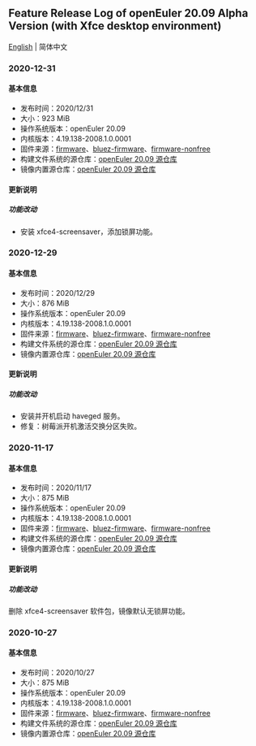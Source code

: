 ## Feature Release Log of openEuler 20.09 Alpha Version (with Xfce desktop environment)

[English](./changelog-20.09-Xfce.en.md) | 简体中文

### 2020-12-31

#### 基本信息

- 发布时间：2020/12/31
- 大小：923 MiB
- 操作系统版本：openEuler 20.09
- 内核版本：4.19.138-2008.1.0.0001
- 固件来源：[firmware](https://github.com/raspberrypi/firmware)、[bluez-firmware](https://github.com/RPi-Distro/bluez-firmware)、[firmware-nonfree](https://github.com/RPi-Distro/firmware-nonfree)
- 构建文件系统的源仓库：[openEuler 20.09 源仓库](https://repo.openeuler.org/openEuler-20.09/)
- 镜像内置源仓库：[openEuler 20.09 源仓库](https://repo.openeuler.org/openEuler-20.09/)

#### 更新说明

##### 功能改动

- 安装 xfce4-screensaver，添加锁屏功能。

### 2020-12-29

#### 基本信息

- 发布时间：2020/12/29
- 大小：876 MiB
- 操作系统版本：openEuler 20.09
- 内核版本：4.19.138-2008.1.0.0001
- 固件来源：[firmware](https://github.com/raspberrypi/firmware)、[bluez-firmware](https://github.com/RPi-Distro/bluez-firmware)、[firmware-nonfree](https://github.com/RPi-Distro/firmware-nonfree)
- 构建文件系统的源仓库：[openEuler 20.09 源仓库](https://repo.openeuler.org/openEuler-20.09/)
- 镜像内置源仓库：[openEuler 20.09 源仓库](https://repo.openeuler.org/openEuler-20.09/)

#### 更新说明

##### 功能改动

- 安装并开机启动 haveged 服务。
- 修复：树莓派开机激活交换分区失败。

### 2020-11-17

#### 基本信息

- 发布时间：2020/11/17
- 大小：875 MiB
- 操作系统版本：openEuler 20.09
- 内核版本：4.19.138-2008.1.0.0001
- 固件来源：[firmware](https://github.com/raspberrypi/firmware)、[bluez-firmware](https://github.com/RPi-Distro/bluez-firmware)、[firmware-nonfree](https://github.com/RPi-Distro/firmware-nonfree)
- 构建文件系统的源仓库：[openEuler 20.09 源仓库](https://repo.openeuler.org/openEuler-20.09/)
- 镜像内置源仓库：[openEuler 20.09 源仓库](https://repo.openeuler.org/openEuler-20.09/)

#### 更新说明

##### 功能改动

删除 xfce4-screensaver 软件包，镜像默认无锁屏功能。

### 2020-10-27

#### 基本信息

- 发布时间：2020/10/27
- 大小：875 MiB
- 操作系统版本：openEuler 20.09
- 内核版本：4.19.138-2008.1.0.0001
- 固件来源：[firmware](https://github.com/raspberrypi/firmware)、[bluez-firmware](https://github.com/RPi-Distro/bluez-firmware)、[firmware-nonfree](https://github.com/RPi-Distro/firmware-nonfree)
- 构建文件系统的源仓库：[openEuler 20.09 源仓库](https://repo.openeuler.org/openEuler-20.09/)
- 镜像内置源仓库：[openEuler 20.09 源仓库](https://repo.openeuler.org/openEuler-20.09/)
